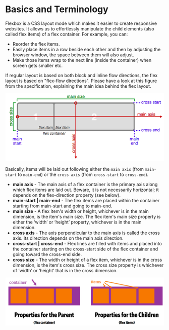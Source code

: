 # Basics and Terminology

Flexbox is a CSS layout mode which makes it easier to create responsive websites. It allows us to effortlessly manipulate the child elements (also called flex items) of a flex container. For example, you can:

* Reorder the flex items.
* Easily place items in a row beside each other and then by adjusting the browser window, the space between them will also adjust.
* Make those items wrap to the next line (inside the container) when screen gets smaller etc.

If regular layout is based on both block and inline flow directions, the flex layout is based on "flex-flow directions". Please have a look at this figure from the specification, explaining the main idea behind the flex layout.

![flex-box](../flex-box.png)

Basically, items will be laid out following either the `main axis` (from `main-start` to `main-end`) or the `cross axis` (from `cross-start` to `cross-end`).

* **main axis** - The main axis of a flex container is the primary axis along which flex items are laid out. Beware, it is not necessarily horizontal; it depends on the flex-direction property (see below).
* **main-start | main-end** - The flex items are placed within the container starting from main-start and going to main-end.
* **main size** - A flex item's width or height, whichever is in the main dimension, is the item's main size. The flex item's main size property is either the ‘width’ or ‘height’ property, whichever is in the main dimension.
* **cross axis** - The axis perpendicular to the main axis is called the cross axis. Its direction depends on the main axis direction.
* **cross-start | cross-end** - Flex lines are filled with items and placed into the container starting on the cross-start side of the flex container and going toward the cross-end side.
* **cross size** - The width or height of a flex item, whichever is in the cross dimension, is the item's cross size. The cross size property is whichever of ‘width’ or ‘height’ that is in the cross dimension.

![flex-container-items](../flex-container-items.png)


